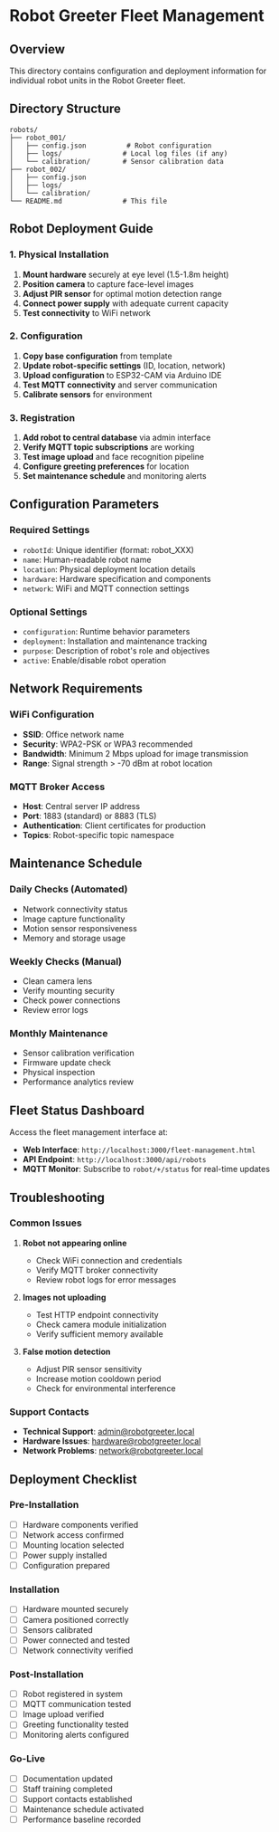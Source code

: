 # Robot Greeter Fleet Management

## Overview
This directory contains configuration and deployment information for individual robot units in the Robot Greeter fleet.

## Directory Structure
```
robots/
├── robot_001/
│   ├── config.json          # Robot configuration
│   ├── logs/               # Local log files (if any)
│   └── calibration/        # Sensor calibration data
├── robot_002/
│   ├── config.json
│   ├── logs/
│   └── calibration/
└── README.md               # This file
```

## Robot Deployment Guide

### 1. Physical Installation
1. **Mount hardware** securely at eye level (1.5-1.8m height)
2. **Position camera** to capture face-level images
3. **Adjust PIR sensor** for optimal motion detection range
4. **Connect power supply** with adequate current capacity
5. **Test connectivity** to WiFi network

### 2. Configuration
1. **Copy base configuration** from template
2. **Update robot-specific settings** (ID, location, network)
3. **Upload configuration** to ESP32-CAM via Arduino IDE
4. **Test MQTT connectivity** and server communication
5. **Calibrate sensors** for environment

### 3. Registration
1. **Add robot to central database** via admin interface
2. **Verify MQTT topic subscriptions** are working
3. **Test image upload** and face recognition pipeline
4. **Configure greeting preferences** for location
5. **Set maintenance schedule** and monitoring alerts

## Configuration Parameters

### Required Settings
- `robotId`: Unique identifier (format: robot_XXX)
- `name`: Human-readable robot name
- `location`: Physical deployment location details
- `hardware`: Hardware specification and components
- `network`: WiFi and MQTT connection settings

### Optional Settings
- `configuration`: Runtime behavior parameters
- `deployment`: Installation and maintenance tracking
- `purpose`: Description of robot's role and objectives
- `active`: Enable/disable robot operation

## Network Requirements

### WiFi Configuration
- **SSID**: Office network name
- **Security**: WPA2-PSK or WPA3 recommended
- **Bandwidth**: Minimum 2 Mbps upload for image transmission
- **Range**: Signal strength > -70 dBm at robot location

### MQTT Broker Access
- **Host**: Central server IP address
- **Port**: 1883 (standard) or 8883 (TLS)
- **Authentication**: Client certificates for production
- **Topics**: Robot-specific topic namespace

## Maintenance Schedule

### Daily Checks (Automated)
- Network connectivity status
- Image capture functionality
- Motion sensor responsiveness
- Memory and storage usage

### Weekly Checks (Manual)
- Clean camera lens
- Verify mounting security
- Check power connections
- Review error logs

### Monthly Maintenance
- Sensor calibration verification
- Firmware update check
- Physical inspection
- Performance analytics review

## Fleet Status Dashboard

Access the fleet management interface at:
- **Web Interface**: `http://localhost:3000/fleet-management.html`
- **API Endpoint**: `http://localhost:3000/api/robots`
- **MQTT Monitor**: Subscribe to `robot/+/status` for real-time updates

## Troubleshooting

### Common Issues
1. **Robot not appearing online**
   - Check WiFi connection and credentials
   - Verify MQTT broker connectivity
   - Review robot logs for error messages

2. **Images not uploading**
   - Test HTTP endpoint connectivity
   - Check camera module initialization
   - Verify sufficient memory available

3. **False motion detection**
   - Adjust PIR sensor sensitivity
   - Increase motion cooldown period
   - Check for environmental interference

### Support Contacts
- **Technical Support**: admin@robotgreeter.local
- **Hardware Issues**: hardware@robotgreeter.local
- **Network Problems**: network@robotgreeter.local

## Deployment Checklist

### Pre-Installation
- [ ] Hardware components verified
- [ ] Network access confirmed
- [ ] Mounting location selected
- [ ] Power supply installed
- [ ] Configuration prepared

### Installation
- [ ] Hardware mounted securely
- [ ] Camera positioned correctly
- [ ] Sensors calibrated
- [ ] Power connected and tested
- [ ] Network connectivity verified

### Post-Installation
- [ ] Robot registered in system
- [ ] MQTT communication tested
- [ ] Image upload verified
- [ ] Greeting functionality tested
- [ ] Monitoring alerts configured

### Go-Live
- [ ] Documentation updated
- [ ] Staff training completed
- [ ] Support contacts established
- [ ] Maintenance schedule activated
- [ ] Performance baseline recorded